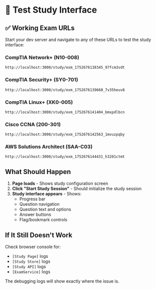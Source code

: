 # 🧪 Test Study Interface

## ✅ Working Exam URLs

Start your dev server and navigate to any of these URLs to test the study interface:

### CompTIA Network+ (N10-008)
```
http://localhost:3000/study/exm_1752676138345_97fcm3vdt
```

### CompTIA Security+ (SY0-701)
```
http://localhost:3000/study/exm_1752676139660_7v35heuv8
```

### CompTIA Linux+ (XK0-005)
```
http://localhost:3000/study/exm_1752676141404_bmxpdlbcn
```

### Cisco CCNA (200-301)
```
http://localhost:3000/study/exm_1752676142563_1mvuzpqby
```

### AWS Solutions Architect (SAA-C03)
```
http://localhost:3000/study/exm_1752676144431_h3201ctmt
```

## What Should Happen

1. **Page loads** - Shows study configuration screen
2. **Click "Start Study Session"** - Should initialize the study session
3. **Study interface appears** - Shows:
   - Progress bar
   - Question navigation
   - Question text and options
   - Answer buttons
   - Flag/bookmark controls

## If It Still Doesn't Work

Check browser console for:
- `[Study Page]` logs
- `[Study Store]` logs  
- `[Study API]` logs
- `[ExamService]` logs

The debugging logs will show exactly where the issue is.